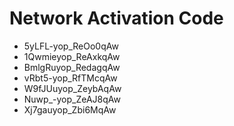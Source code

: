 # Network Activation Code
* 5yLFL-yop_ReOo0qAw
* 1Qwmieyop_ReAxkqAw
* BmlgRuyop_RedagqAw
* vRbt5-yop_RfTMcqAw
* W9fJUuyop_ZeybAqAw
* Nuwp_-yop_ZeAJ8qAw
* Xj7gauyop_Zbi6MqAw